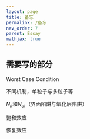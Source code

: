 ```yaml
---
layout: page
title: 备忘
permalink: /备忘
nav_order: 7
parent: Essay
mathjax: true
---
```


## 需要写的部分

Worst Case Condition

不同机制，单粒子与多粒子等

$N_{it}$和$N_{ot}$（界面陷阱与氧化层陷阱）

饱和效应

恢复效应